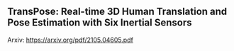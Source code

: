 ## TransPose: Real-time 3D Human Translation and Pose Estimation with Six Inertial Sensors
> 
Arxiv: https://arxiv.org/pdf/2105.04605.pdf

